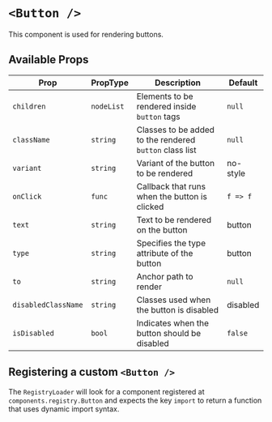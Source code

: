 # `<Button />`

This component is used for rendering buttons.

## Available Props

| Prop                | PropType   | Description                                             | Default  |
| ------------------- | ---------- | ------------------------------------------------------- | -------- |
| `children`          | `nodeList` | Elements to be rendered inside `button` tags            | `null`   |
| `className`         | `string`   | Classes to be added to the rendered `button` class list | `null`   |
| `variant`           | `string`   | Variant of the button to be rendered                    | no-style |
| `onClick`           | `func`     | Callback that runs when the button is clicked           | `f => f` |
| `text`              | `string`   | Text to be rendered on the button                       | button   |
| `type`              | `string`   | Specifies the type attribute of the button              | button   |
| `to`                | `string`   | Anchor path to render                                   | `null`   |
| `disabledClassName` | `string`   | Classes used when the button is disabled                | disabled |
| `isDisabled`        | `bool`     | Indicates when the button should be disabled            | `false`  |

## Registering a custom `<Button />`

The `RegistryLoader` will look for a component registered at `components.registry.Button` and expects the key `import` to return a function that uses dynamic import syntax.
